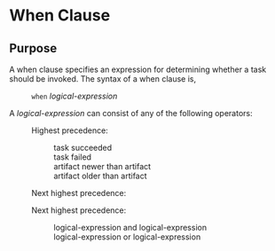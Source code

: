 # When Clause

## Purpose

A when clause specifies an expression for determining whether a task should be invoked.
The syntax of a when clause is,

<dl>
<dd><code>when</code> <i>logical-expression</i></dd>
</dl>


A <i>logical-expression</i> can consist of any of the following operators:

<dl>
<dd>Highest precedence:
<dl>
<dd>task succeeded</dd>
<dd>task failed</dd>
<dd>artifact newer than artifact</dd>
<dd>artifact older than artifact</dd>
</dl>
</dd>
<dd>Next highest precedence:
<dl>
<ddLnot logical-expression</dd>
</dl>
</dd>
<dd>Next highest precedence:
<dl>
<dd>logical-expression and logical-expression</dd>
<dd>logical-expression or logical-expression</dd>
</dl>
</dd>
</dl>
